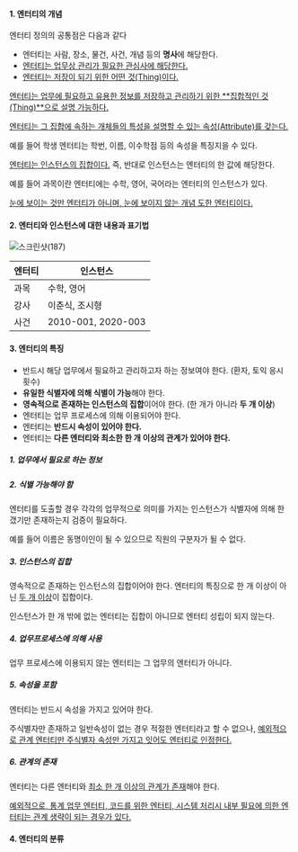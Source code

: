 #### 1. 엔터티의 개념



엔터티 정의의 공통점은 다음과 같다

- 엔터티는 사람, 장소, 물건, 사건, 개념 등의 **명사**에 해당한다.
- <u>엔터티는 업무상 관리가 필요한 관심사에 해당한다.</u>
- <u>엔터티는 저장이 되기 위한 어떤 것(Thing)이다.</u>

<u>엔터티는 업무에 필요하고 유용한 정보를 저장하고 관리하기 위한 **집합적인 것(Thing)**으로 설명 가능하다.</u>

<u>엔터티는 그 집합에 속하는 개체들의 특성을 설명할 수 있는 속성(Attribute)를 갖는다.</u>

예를 들어 학생 엔터티는 학번, 이름, 이수학점 등의 속성을 특징지을 수 있다.

<u>엔터티는 인스턴스의 집합이다.</u> 즉, 반대로 인스턴스는 엔터티의 한 값에 해당한다.

예를 들어 과목이란 엔터티에는 수학, 영어, 국어라는 엔터티의 인스턴스가 있다.

<u>눈에 보이는 것만 엔터티가 아니며, 눈에 보이지 않는 개념 도한 엔터티이다.</u>



#### 2. 엔터티와 인스턴스에 대한 내용과 표기법



![스크린샷(187)](https://user-images.githubusercontent.com/50413112/108829540-a632d880-760b-11eb-921c-bafb2d847547.png)

| 엔터티 | 인스턴스           |
| ------ | ------------------ |
| 과목   | 수학, 영어         |
| 강사   | 이춘식, 조시형     |
| 사건   | 2010-001, 2020-003 |



#### 3. 엔터티의 특징

- 반드시 해당 업무에서 필요하고 관리하고자 하는 정보여야 한다. (환자, 토익 응시 횟수)
- **유일한 식별자에 의해 식별이 가능**해야 한다.
- **영속적으로 존재하는 인스턴스의 집합**이어야 한다. (한 개가 아니라 **두 개 이상**)
- 엔터티는 업무 프로세스에 의해 이용되어야 한다.
- 엔터티는 **반드시 속성이 있어야 한다.**
- 엔터티는 **다른 엔터티와 최소한 한 개 이상의 관계가 있어야 한다.**



##### 1. 업무에서 필요로 하는 정보

##### 2. 식별 가능해야 함

엔터티를 도출할 경우 각각의 업무적으로 의미를 가지는 인스턴스가 식별자에 의해 한 갰기만 존재하는지 검증이 필요하다.

예를 들어 이름은 동명이인이 될 수 있으므로 직원의 구분자가 될 수 없다.

##### 3. 인스턴스의 집합

영속적으로 존재하는 인스턴스의 집합이어야 한다. 엔터티의 특징으로 한 개 이상이 아닌 <u>두 개 이상</u>이 집합이다.

인스턴스가 한 개 밖에 없는 엔터티는 집합이 아니므로 엔터티 성립이 되지 않는다.

##### 4. 업무프로세스에 의해 사용

업무 프로세스에 이용되지 않는 엔터티는 그 업무의 엔터티가 아니다.

##### 5. 속성을 포함

엔터티는 반드시 속성을 가지고 있어야 한다.

주식별자만 존재하고 일반속성이 없는 경우 적절한 엔터티라고 할 수 없으나, <u>예외적으로 관계 엔터티만 주식별자 속성만 가지고 잇어도 엔터티로 인정한다.</u>

##### 6. 관계의 존재

엔터티는 다른 엔터티와 <u>최소 한 개 이상의 관계가 존재</u>해야 한다.

<u>예외적으로, 통계 업무 엔터티, 코드를 위한 엔터티, 시스템 처리시 내부 필요에 의한 엔터티는 관계 생략이 되는 경우가 있다.</u>



#### 4. 엔터티의 분류

